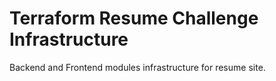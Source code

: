 # Terraform Resume Challenge Infrastructure

Backend and Frontend modules infrastructure for resume site.
